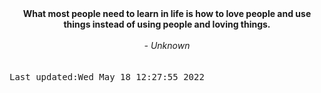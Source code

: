 
<div align="center"><b><span>What most people need to learn in life is how to love people and use things instead of using people and loving things.</span></b><br><br><i> - Unknown</i></div>
<br><br><kbd>Last updated:Wed May 18 12:27:55 2022</kbd>